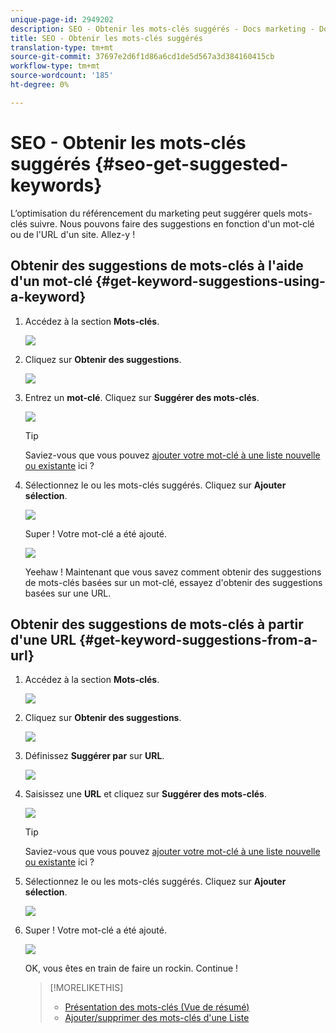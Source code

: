 ```yaml
---
unique-page-id: 2949202
description: SEO - Obtenir les mots-clés suggérés - Docs marketing - Documentation du produit
title: SEO - Obtenir les mots-clés suggérés
translation-type: tm+mt
source-git-commit: 37697e2d6f1d86a6cd1de5d567a3d384160415cb
workflow-type: tm+mt
source-wordcount: '185'
ht-degree: 0%

---
```



# SEO - Obtenir les mots-clés suggérés {#seo-get-suggested-keywords}

L’optimisation du référencement du marketing peut suggérer quels mots-clés suivre. Nous pouvons faire des suggestions en fonction d&#39;un mot-clé ou de l&#39;URL d&#39;un site. Allez-y !

## Obtenir des suggestions de mots-clés à l&#39;aide d&#39;un mot-clé {#get-keyword-suggestions-using-a-keyword}

1. Accédez à la section **Mots-clés**.

   ![](assets/image2014-9-18-10-3a51-3a41.png)

1. Cliquez sur **Obtenir des suggestions**.

   ![](assets/image2014-9-18-10-3a52-3a42.png)

1. Entrez un **mot-clé**. Cliquez sur **Suggérer des mots-clés**.

   ![](assets/image2014-9-18-10-3a53-3a14.png)

   >[!TIP]
   >
   >Saviez-vous que vous pouvez [ajouter votre mot-clé à une liste nouvelle ou existante](/help/marketo/product-docs/additional-apps/seo/understanding-seo/seo-managing-lists.md) ici ?

1. Sélectionnez le ou les mots-clés suggérés. Cliquez sur **Ajouter sélection**.

   ![](assets/image2014-9-18-10-3a54-3a12.png)

   Super ! Votre mot-clé a été ajouté.

   ![](assets/image2014-9-18-10-3a54-3a16.png)

   Yeehaw ! Maintenant que vous savez comment obtenir des suggestions de mots-clés basées sur un mot-clé, essayez d&#39;obtenir des suggestions basées sur une URL.

## Obtenir des suggestions de mots-clés à partir d&#39;une URL {#get-keyword-suggestions-from-a-url}

1. Accédez à la section **Mots-clés**.

   ![](assets/image2014-9-18-10-3a54-3a26.png)

1. Cliquez sur **Obtenir des suggestions**.

   ![](assets/image2014-9-18-11-3a4-3a43.png)

1. Définissez **Suggérer par** sur **URL**.

   ![](assets/image2014-9-18-11-3a4-3a52.png)

1. Saisissez une **URL** et cliquez sur **Suggérer des mots-clés**.

   ![](assets/image2014-9-18-11-3a5-3a7.png)

   >[!TIP]
   >
   >Saviez-vous que vous pouvez [ajouter votre mot-clé à une liste nouvelle ou existante](/help/marketo/product-docs/additional-apps/seo/understanding-seo/seo-managing-lists.md) ici ?

1. Sélectionnez le ou les mots-clés suggérés. Cliquez sur **Ajouter sélection**.

   ![](assets/image2014-9-18-11-3a8-3a3.png)

1. Super ! Votre mot-clé a été ajouté.

   ![](assets/image2014-9-18-11-3a8-3a25.png)

   OK, vous êtes en train de faire un rockin. Continue !

   >[!MORELIKETHIS]
   >
   >* [Présentation des mots-clés (Vue de résumé)](/help/marketo/product-docs/additional-apps/seo/keywords/seo-understanding-keywords.md)
   >* [Ajouter/supprimer des mots-clés d&#39;une Liste](/help/marketo/product-docs/additional-apps/seo/keywords/seo-add-remove-keywords-from-a-list.md)

